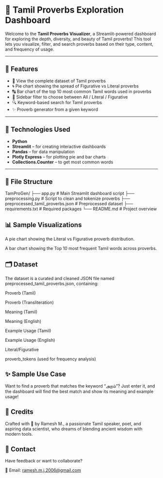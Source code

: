 # 📜 Tamil Proverbs Exploration Dashboard

Welcome to the **Tamil Proverbs Visualizer**, a Streamlit-powered dashboard for exploring the depth, diversity, and beauty of Tamil proverbs! This tool lets you visualize, filter, and search proverbs based on their type, content, and frequency of usage.

---

## 🌟 Features

- 📂 View the complete dataset of Tamil proverbs
- 🌀 Pie chart showing the spread of Figurative vs Literal proverbs
- 🔠 Bar chart of the top 10 most common Tamil words used in proverbs
- 🎯 Sidebar filter to choose between All / Literal / Figurative
- 🔍 Keyword-based search for Tamil proverbs
- ✨ Proverb generator from a given keyword

---

## 🧠 Technologies Used

- **Python**
- **Streamlit** – for creating interactive dashboards
- **Pandas** – for data manipulation
- **Plotly Express** – for plotting pie and bar charts
- **Collections.Counter** – to get most common words

---

## 📁 File Structure

TamProGen/
├── app.py # Main Streamlit dashboard script
├── preprocessing.py # Script to clean and tokenize proverbs
├── preprocessed_tamil_proverbs.json # Preprocessed dataset
├── requirements.txt # Required packages
└── README.md # Project overview


##  📊 Sample Visualizations

A pie chart showing the Literal vs Figurative proverb distribution.

A bar chart showing the Top 10 most frequent Tamil words across proverbs.


##  🗂️ Dataset
The dataset is a curated and cleaned JSON file named preprocessed_tamil_proverbs.json, containing:

Proverb (Tamil)

Proverb (Transliteration)

Meaning (Tamil)

Meaning (English)

Example Usage (Tamil)

Example Usage (English)

Literal/Figurative

proverb_tokens (used for frequency analysis)

## ✨ Sample Use Case
Want to find a proverb that matches the keyword “அறம்”? Just enter it, and the dashboard will find the best match and show its meaning and example usage!

## 🙌 Credits
Crafted with 💚 by Ramesh M., a passionate Tamil speaker, poet, and aspiring data scientist, who dreams of blending ancient wisdom with modern tools.

## 📧 Contact
Have feedback or want to collaborate?

📮 Email: ramesh.m.j.2006@gmail.com
